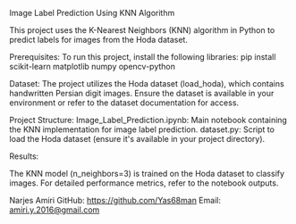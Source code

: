 Image Label Prediction Using KNN Algorithm

This project uses the K-Nearest Neighbors (KNN) algorithm in Python to predict labels for images from the Hoda dataset.

Prerequisites:
To run this project, install the following libraries:
pip install scikit-learn matplotlib numpy opencv-python

Dataset:
The project utilizes the Hoda dataset (load_hoda), which contains handwritten Persian digit images. Ensure the dataset is available in your environment or refer to the dataset documentation for access.

Project Structure:
Image_Label_Prediction.ipynb: Main notebook containing the KNN implementation for image label prediction.
dataset.py: Script to load the Hoda dataset (ensure it's available in your project directory).

Results:

The KNN model (n_neighbors=3) is trained on the Hoda dataset to classify images. For detailed performance metrics, refer to the notebook outputs.


Narjes Amiri
GitHub: https://github.com/Yas68man
Email: amiri.y.2016@gmail.com
